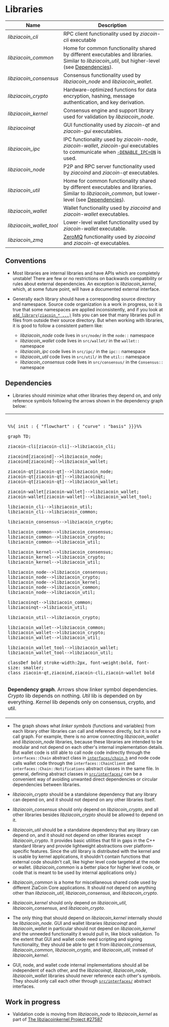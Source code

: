 # Libraries

| Name                     | Description |
|--------------------------|-------------|
| *libziacoin_cli*         | RPC client functionality used by *ziacoin-cli* executable |
| *libziacoin_common*      | Home for common functionality shared by different executables and libraries. Similar to *libziacoin_util*, but higher-level (see [Dependencies](#dependencies)). |
| *libziacoin_consensus*   | Consensus functionality used by *libziacoin_node* and *libziacoin_wallet*. |
| *libziacoin_crypto*      | Hardware-optimized functions for data encryption, hashing, message authentication, and key derivation. |
| *libziacoin_kernel*      | Consensus engine and support library used for validation by *libziacoin_node*. |
| *libziacoinqt*           | GUI functionality used by *ziacoin-qt* and *ziacoin-gui* executables. |
| *libziacoin_ipc*         | IPC functionality used by *ziacoin-node*, *ziacoin-wallet*, *ziacoin-gui* executables to communicate when [`-DENABLE_IPC=ON`](multiprocess.md) is used. |
| *libziacoin_node*        | P2P and RPC server functionality used by *ziacoind* and *ziacoin-qt* executables. |
| *libziacoin_util*        | Home for common functionality shared by different executables and libraries. Similar to *libziacoin_common*, but lower-level (see [Dependencies](#dependencies)). |
| *libziacoin_wallet*      | Wallet functionality used by *ziacoind* and *ziacoin-wallet* executables. |
| *libziacoin_wallet_tool* | Lower-level wallet functionality used by *ziacoin-wallet* executable. |
| *libziacoin_zmq*         | [ZeroMQ](../zmq.md) functionality used by *ziacoind* and *ziacoin-qt* executables. |

## Conventions

- Most libraries are internal libraries and have APIs which are completely unstable! There are few or no restrictions on backwards compatibility or rules about external dependencies. An exception is *libziacoin_kernel*, which, at some future point, will have a documented external interface.

- Generally each library should have a corresponding source directory and namespace. Source code organization is a work in progress, so it is true that some namespaces are applied inconsistently, and if you look at [`add_library(ziacoin_* ...)`](../../src/CMakeLists.txt) lists you can see that many libraries pull in files from outside their source directory. But when working with libraries, it is good to follow a consistent pattern like:

  - *libziacoin_node* code lives in `src/node/` in the `node::` namespace
  - *libziacoin_wallet* code lives in `src/wallet/` in the `wallet::` namespace
  - *libziacoin_ipc* code lives in `src/ipc/` in the `ipc::` namespace
  - *libziacoin_util* code lives in `src/util/` in the `util::` namespace
  - *libziacoin_consensus* code lives in `src/consensus/` in the `Consensus::` namespace

## Dependencies

- Libraries should minimize what other libraries they depend on, and only reference symbols following the arrows shown in the dependency graph below:

<table><tr><td>

```mermaid

%%{ init : { "flowchart" : { "curve" : "basis" }}}%%

graph TD;

ziacoin-cli[ziacoin-cli]-->libziacoin_cli;

ziacoind[ziacoind]-->libziacoin_node;
ziacoind[ziacoind]-->libziacoin_wallet;

ziacoin-qt[ziacoin-qt]-->libziacoin_node;
ziacoin-qt[ziacoin-qt]-->libziacoinqt;
ziacoin-qt[ziacoin-qt]-->libziacoin_wallet;

ziacoin-wallet[ziacoin-wallet]-->libziacoin_wallet;
ziacoin-wallet[ziacoin-wallet]-->libziacoin_wallet_tool;

libziacoin_cli-->libziacoin_util;
libziacoin_cli-->libziacoin_common;

libziacoin_consensus-->libziacoin_crypto;

libziacoin_common-->libziacoin_consensus;
libziacoin_common-->libziacoin_crypto;
libziacoin_common-->libziacoin_util;

libziacoin_kernel-->libziacoin_consensus;
libziacoin_kernel-->libziacoin_crypto;
libziacoin_kernel-->libziacoin_util;

libziacoin_node-->libziacoin_consensus;
libziacoin_node-->libziacoin_crypto;
libziacoin_node-->libziacoin_kernel;
libziacoin_node-->libziacoin_common;
libziacoin_node-->libziacoin_util;

libziacoinqt-->libziacoin_common;
libziacoinqt-->libziacoin_util;

libziacoin_util-->libziacoin_crypto;

libziacoin_wallet-->libziacoin_common;
libziacoin_wallet-->libziacoin_crypto;
libziacoin_wallet-->libziacoin_util;

libziacoin_wallet_tool-->libziacoin_wallet;
libziacoin_wallet_tool-->libziacoin_util;

classDef bold stroke-width:2px, font-weight:bold, font-size: smaller;
class ziacoin-qt,ziacoind,ziacoin-cli,ziacoin-wallet bold
```
</td></tr><tr><td>

**Dependency graph**. Arrows show linker symbol dependencies. *Crypto* lib depends on nothing. *Util* lib is depended on by everything. *Kernel* lib depends only on consensus, crypto, and util.

</td></tr></table>

- The graph shows what _linker symbols_ (functions and variables) from each library other libraries can call and reference directly, but it is not a call graph. For example, there is no arrow connecting *libziacoin_wallet* and *libziacoin_node* libraries, because these libraries are intended to be modular and not depend on each other's internal implementation details. But wallet code is still able to call node code indirectly through the `interfaces::Chain` abstract class in [`interfaces/chain.h`](../../src/interfaces/chain.h) and node code calls wallet code through the `interfaces::ChainClient` and `interfaces::Chain::Notifications` abstract classes in the same file. In general, defining abstract classes in [`src/interfaces/`](../../src/interfaces/) can be a convenient way of avoiding unwanted direct dependencies or circular dependencies between libraries.

- *libziacoin_crypto* should be a standalone dependency that any library can depend on, and it should not depend on any other libraries itself.

- *libziacoin_consensus* should only depend on *libziacoin_crypto*, and all other libraries besides *libziacoin_crypto* should be allowed to depend on it.

- *libziacoin_util* should be a standalone dependency that any library can depend on, and it should not depend on other libraries except *libziacoin_crypto*. It provides basic utilities that fill in gaps in the C++ standard library and provide lightweight abstractions over platform-specific features. Since the util library is distributed with the kernel and is usable by kernel applications, it shouldn't contain functions that external code shouldn't call, like higher level code targeted at the node or wallet. (*libziacoin_common* is a better place for higher level code, or code that is meant to be used by internal applications only.)

- *libziacoin_common* is a home for miscellaneous shared code used by different ZiaCoin Core applications. It should not depend on anything other than *libziacoin_util*, *libziacoin_consensus*, and *libziacoin_crypto*.

- *libziacoin_kernel* should only depend on *libziacoin_util*, *libziacoin_consensus*, and *libziacoin_crypto*.

- The only thing that should depend on *libziacoin_kernel* internally should be *libziacoin_node*. GUI and wallet libraries *libziacoinqt* and *libziacoin_wallet* in particular should not depend on *libziacoin_kernel* and the unneeded functionality it would pull in, like block validation. To the extent that GUI and wallet code need scripting and signing functionality, they should be able to get it from *libziacoin_consensus*, *libziacoin_common*, *libziacoin_crypto*, and *libziacoin_util*, instead of *libziacoin_kernel*.

- GUI, node, and wallet code internal implementations should all be independent of each other, and the *libziacoinqt*, *libziacoin_node*, *libziacoin_wallet* libraries should never reference each other's symbols. They should only call each other through [`src/interfaces/`](../../src/interfaces/) abstract interfaces.

## Work in progress

- Validation code is moving from *libziacoin_node* to *libziacoin_kernel* as part of [The libziacoinkernel Project #27587](https://github.com/ziacoin/ziacoin/issues/27587)
